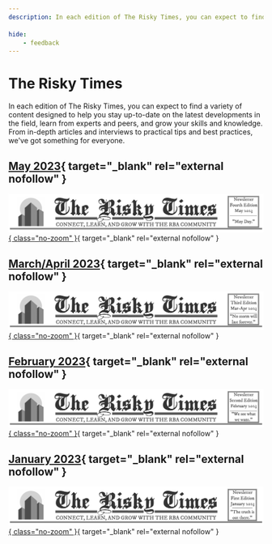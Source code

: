 ```yaml
---
description: In each edition of The Risky Times, you can expect to find a variety of content designed to help you stay up-to-date on the latest developments in the field, learn from experts and peers, and grow your skills and knowledge. From in-depth articles and interviews to practical tips and best practices, we've got something for everyone.

hide:
    - feedback
---
```


# The Risky Times

In each edition of The Risky Times, you can expect to find a variety of content designed to help you stay up-to-date on the latest developments in the field, learn from experts and peers, and grow your skills and knowledge. From in-depth articles and interviews to practical tips and best practices, we've got something for everyone.

## [May 2023][mar-apr-2023]{ target="_blank" rel="external nofollow" }

[![March/April 2023](/assets/risky-times/risky-times-04-may.png){ class="no-zoom" }][may-2023]{ target="_blank" rel="external nofollow" }

## [March/April 2023][mar-apr-2023]{ target="_blank" rel="external nofollow" }

[![March/April 2023](/assets/risky-times/risky-times-03-mar.png){ class="no-zoom" }][mar-apr-2023]{ target="_blank" rel="external nofollow" }

## [February 2023][feb-2023]{ target="_blank" rel="external nofollow" }

[![February 2023](/assets/risky-times/risky-times-02-feb.png){ class="no-zoom" }][feb-2023]{ target="_blank" rel="external nofollow" }

## [January 2023][jan-2023]{ target="_blank" rel="external nofollow" }

[![January 2023](/assets/risky-times/risky-times-01-jan.png){ class="no-zoom" }][jan-2023]{ target="_blank" rel="external nofollow" }

[jan-2023]: https://drive.google.com/file/d/1-i93WmemJnAb7gFpiUPbE1LPU1K7doAN/view
[feb-2023]: https://drive.google.com/file/d/1Bfl8nFudORaEtTQcVx6S1sGueQ7nMPO5/view
[mar-apr-2023]: https://drive.google.com/file/d/1emhXgkWiow_5wuJIovXFOK64yGRTVc7t/view?usp=sharing
[may-2023]: #coming-soon